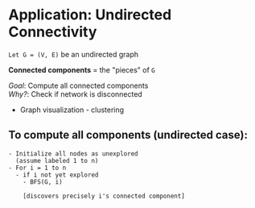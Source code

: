 # Application: Undirected Connectivity

`Let G = (V, E)` be an undirected graph

**Connected components** = the "pieces" of `G`

*Goal*: Compute all connected components  
*Why?*: Check if network is disconnected  
  - Graph visualization - clustering

## To compute all components (undirected case):
```
- Initialize all nodes as unexplored
  (assume labeled 1 to n)
- For i = 1 to n
  - if i not yet explored
    - BFS(G, i)

    [discovers precisely i's connected component]
```

